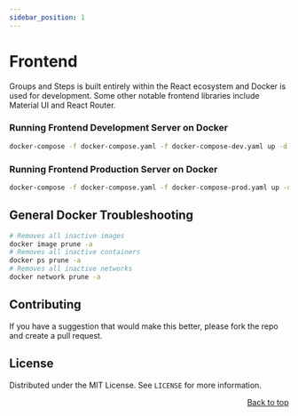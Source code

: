 ```yaml
---
sidebar_position: 1
---
```


# Frontend

Groups and Steps is built entirely within the React ecosystem and Docker is used for development.
Some other notable frontend libraries include Material UI and React Router.

### Running Frontend Development Server on Docker

```bash
docker-compose -f docker-compose.yaml -f docker-compose-dev.yaml up -d --build
```

### Running Frontend Production Server on Docker

```bash
docker-compose -f docker-compose.yaml -f docker-compose-prod.yaml up -d --build
```

## General Docker Troubleshooting

```bash
# Removes all inactive images
docker image prune -a
# Removes all inactive containers
docker ps prune -a
# Removes all inactive networks
docker network prune -a
```

## Contributing

If you have a suggestion that would make this better, please fork the repo and create a pull request.

<!-- LICENSE -->

## License

Distributed under the MIT License. See `LICENSE` for more information.

<p align="right"><a href="#top">Back to top</a></p>

